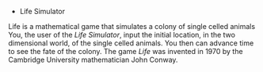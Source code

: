 * Life Simulator

Life is a mathematical game that simulates a colony of single celled animals 
You, the user of the *Life Simulator*, input the initial location, in the two 
dimensional world, of the single celled animals.  You then can advance time to 
see the fate of the colony. The game *Life* was invented in 1970 by the 
Cambridge University mathematician John Conway.
